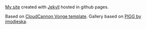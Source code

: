 [My site](https://originalnicodr.github.io/) created with [Jekyll](https://jekyllrb.com/) hosted in github pages.

Based on [CloudCannon Vonge template](https://github.com/CloudCannon/vonge-jekyll-bookshop-template).
Gallery based on [PIGG by jmodjeska](https://github.com/jmodjeska/pigg).